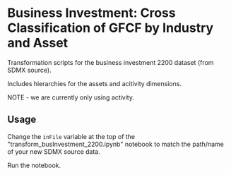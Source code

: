 # Business Investment: Cross Classification of GFCF by Industry and Asset

Transformation scripts for the business investment 2200 dataset (from SDMX source).

Includes hierarchies for the assets and acitivity dimensions.

NOTE - we are currently only using activity.


## Usage

Change the `inFile` variable at the top of the "transform_busInvestment_2200.ipynb" notebook to match the path/name of your new SDMX source data. 

Run the notebook.
